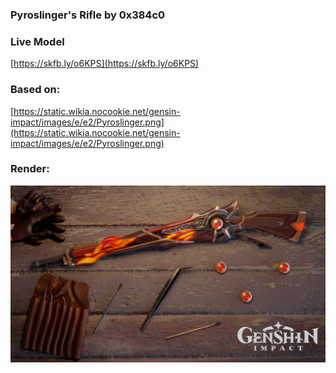 ### Pyroslinger's Rifle by 0x384c0

### Live Model
[https://skfb.ly/o6KPS](https://skfb.ly/o6KPS)


### Based on:
[https://static.wikia.nocookie.net/gensin-impact/images/e/e2/Pyroslinger.png](https://static.wikia.nocookie.net/gensin-impact/images/e/e2/Pyroslinger.png)


### Render:
![Render](renders/render.jpg)
